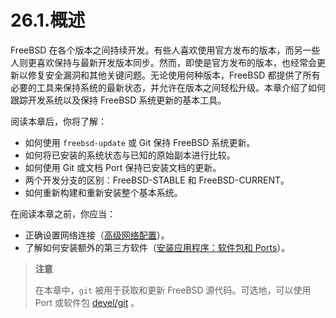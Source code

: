 # 26.1.概述

FreeBSD 在各个版本之间持续开发。有些人喜欢使用官方发布的版本，而另一些人则更喜欢保持与最新开发版本同步。然而，即使是官方发布的版本，也经常会更新以修复安全漏洞和其他关键问题。无论使用何种版本，FreeBSD 都提供了所有必要的工具来保持系统的最新状态，并允许在版本之间轻松升级。本章介绍了如何跟踪开发系统以及保持 FreeBSD 系统更新的基本工具。

阅读本章后，你将了解：

* 如何使用 `freebsd-update` 或 Git 保持 FreeBSD 系统更新。
* 如何将已安装的系统状态与已知的原始副本进行比较。
* 如何使用 Git 或文档 Port 保持已安装文档的更新。
* 两个开发分支的区别：FreeBSD-STABLE 和 FreeBSD-CURRENT。
* 如何重新构建和重新安装整个基本系统。

在阅读本章之前，你应当：

* 正确设置网络连接（[高级网络配置](https://docs.freebsd.org/en/books/handbook/advanced-networking/#advanced-networking)）。
* 了解如何安装额外的第三方软件（[安装应用程序：软件包和 Ports](https://docs.freebsd.org/en/books/handbook/ports/#ports)）。

>**注意**
>
> 在本章中，`git` 被用于获取和更新 FreeBSD 源代码。可选地，可以使用 Port 或软件包 [devel/git](https://cgit.freebsd.org/ports/tree/devel/git/) 。
